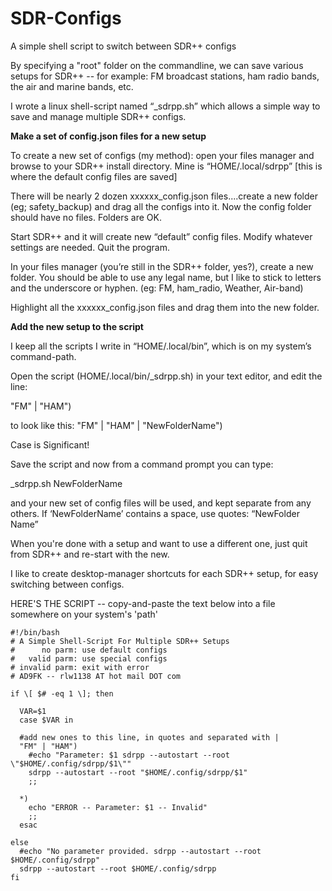 # SDR-Configs
A simple shell script to switch between SDR++ configs


By specifying a "root" folder on the commandline, we can save various setups for SDR++ -- for example: FM broadcast stations, ham radio bands, the air and marine bands, etc.

I wrote a linux shell-script named “_sdrpp.sh” which allows a simple way to save and manage multiple SDR++ configs. 

**Make a set of config.json files for a new setup**

To create a new set of configs (my method): open your files manager and browse to your SDR++ install directory. Mine is “HOME/.local/sdrpp” [this is where the default config files are saved]

There will be nearly 2 dozen xxxxxx_config.json files....create a new folder (eg; safety_backup) and drag all the configs into it. Now the config folder should have no files. Folders are OK.

Start SDR++ and it will create new “default” config files. Modify whatever settings are needed. Quit the program.

In your files manager (you’re still in the SDR++ folder, yes?), create a new folder. You should be able to use any legal name, but I like to stick to letters and the underscore or hyphen.  (eg: FM, ham_radio, Weather, Air-band)

Highlight all the xxxxxx_config.json files and drag them into the new folder.

**Add the new setup to the script**

I keep all the scripts I write in “HOME/.local/bin”, which is on my system’s command-path.

Open the script (HOME/.local/bin/_sdrpp.sh) in your text editor, and edit the line:  

"FM" | "HAM")  

to look like this: "FM" | "HAM" | "NewFolderName")

Case is Significant!

Save the script and now from a command prompt you can type: 

_sdrpp.sh NewFolderName

and your new set of config files will be used, and kept separate from any others. If ‘NewFolderName’ contains a space, use quotes: “NewFolder Name”

When you're done with a setup and want to use a different one, just quit from SDR++ and re-start with the new.

I like to create desktop-manager shortcuts for each SDR++ setup, for easy switching between configs.

HERE'S THE SCRIPT -- copy-and-paste the text below into a file somewhere on your system's 'path'

```
#!/bin/bash  
# A Simple Shell-Script For Multiple SDR++ Setups
#      no parm: use default configs
#   valid parm: use special configs
# invalid parm: exit with error
# AD9FK -- rlw1138 AT hot mail DOT com

if \[ $# -eq 1 \]; then  
  
  VAR=$1
  case $VAR in

  #add new ones to this line, in quotes and separated with |
  "FM" | "HAM")
    #echo "Parameter: $1 sdrpp --autostart --root \"$HOME/.config/sdrpp/$1\""
    sdrpp --autostart --root "$HOME/.config/sdrpp/$1"
    ;;

  *)
    echo "ERROR -- Parameter: $1 -- Invalid"
    ;;
  esac

else  
  #echo "No parameter provided. sdrpp --autostart --root $HOME/.config/sdrpp"
  sdrpp --autostart --root $HOME/.config/sdrpp
fi

```
